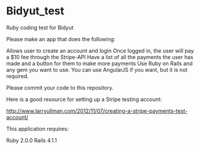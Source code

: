 # Bidyut_test
Ruby coding test for Bidyut

Please make an app that does the following:

Allows user to create an account and login
Once logged in, the user will pay a $10 fee through the Stripe-API
Have a list of all the payments the user has made and a button for them to make more payments
Use Ruby on Rails and any gem you want to use. You can use AngularJS if you want, but it is not required.

Please commit your code to this repository.

Here is a good resource for setting up a Stripe testing account:

http://www.larryullman.com/2012/11/07/creating-a-stripe-payments-test-account/

This application requires:

Ruby 2.0.0
Rails 4.1.1
